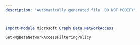 ```yaml
---
description: "Automatically generated file. DO NOT MODIFY"
---
```


```powershell

Import-Module Microsoft.Graph.Beta.NetworkAccess

Get-MgBetaNetworkAccessFilteringPolicy

```